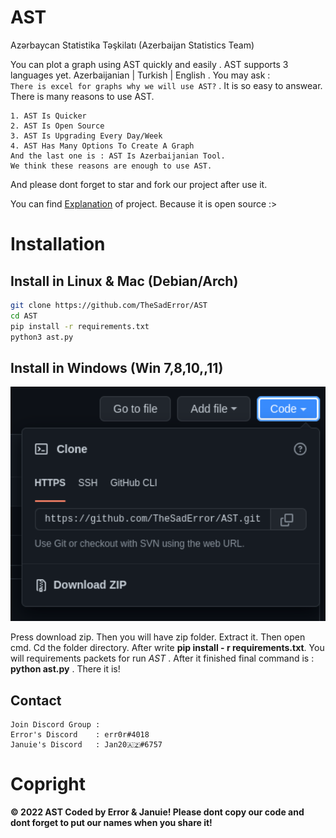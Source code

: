 # AST
Azərbaycan Statistika Təşkilatı (Azerbaijan Statistics Team)

You can plot a graph using AST quickly and easily . AST supports 3 languages yet. Azerbaijanian | Turkish | English . You may ask :           
```There is excel for graphs why we will use AST?```  . It is so easy to answear. There is many reasons to use AST.

```
1. AST Is Quicker
2. AST Is Open Source
3. AST Is Upgrading Every Day/Week
4. AST Has Many Options To Create A Graph
And the last one is : AST Is Azerbaijanian Tool.
We think these reasons are enough to use AST.
```
And please dont forget to star and fork our project after use it.

You can find [Explanation](https://github.com/TheSadError/AST/blob/main/Explanation.md) of project. Because it is open source :>
# Installation

## Install in Linux & Mac (Debian/Arch)
```sh
git clone https://github.com/TheSadError/AST
cd AST
pip install -r requirements.txt
python3 ast.py
```

## Install in Windows (Win 7,8,10,,11)

<div>
  <p align="center">
    <img src="image/code.png" width="800"> 
  </p>
</div>

Press download zip. Then you will have zip folder. Extract it. Then open cmd. Cd the folder directory. After write **pip install - r requirements.txt**. You will requirements packets for run *AST* . After it finished final command is : **python ast.py** . There it is!

## Contact
```
Join Discord Group : 
Error's Discord    : err0r#4018
Januie's Discord   : Jan20🇦🇿#6757
```

# Copright
**© 2022 AST Coded by Error & Januie! Please dont copy our code and dont forget to put our names when you share it!**
